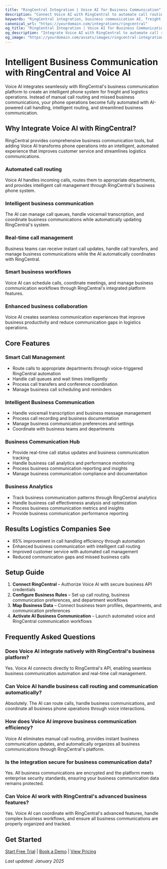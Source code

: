 ```yaml
---
title: "RingCentral Integration | Voice AI for Business Communication"
description: "Connect Voice AI with RingCentral to automate call routing, handle business communications, and streamline logistics phone systems. Built for freight companies that want intelligent business communication and better customer service."
keywords: "RingCentral integration, business communication AI, freight phone automation, trucking VoIP AI, logistics communication AI, RingCentral voice assistant"
canonical_url: "https://yourdomain.com/integrations/ringcentral"
og_title: "RingCentral Integration | Voice AI for Business Communication"
og_description: "Integrate Voice AI with RingCentral to automate call routing, handle business communications, and streamline logistics phone systems."
og_image: "https://yourdomain.com/assets/images/ringcentral-integration.jpg"
---
```


# Intelligent Business Communication with RingCentral and Voice AI

Voice AI integrates seamlessly with RingCentral's business communication platform to create an intelligent phone system for freight and logistics operations. Instead of manual call routing and missed business communications, your phone operations become fully automated with AI-powered call handling, intelligent routing, and streamlined business communication.

## Why Integrate Voice AI with RingCentral?

RingCentral provides comprehensive business communication tools, but adding Voice AI transforms phone operations into an intelligent, automated experience that improves customer service and streamlines logistics communications.

### Automated call routing
Voice AI handles incoming calls, routes them to appropriate departments, and provides intelligent call management through RingCentral's business phone system.

### Intelligent business communication
The AI can manage call queues, handle voicemail transcription, and coordinate business communications while automatically updating RingCentral's system.

### Real-time call management
Business teams can receive instant call updates, handle call transfers, and manage business communications while the AI automatically coordinates with RingCentral.

### Smart business workflows
Voice AI can schedule calls, coordinate meetings, and manage business communication workflows through RingCentral's integrated platform features.

### Enhanced business collaboration
Voice AI creates seamless communication experiences that improve business productivity and reduce communication gaps in logistics operations.

## Core Features

### Smart Call Management
- Route calls to appropriate departments through voice-triggered RingCentral automation
- Handle call queues and wait times intelligently
- Process call transfers and conference coordination
- Manage business call scheduling and reminders

### Intelligent Business Communication
- Handle voicemail transcription and business message management
- Process call recording and business documentation
- Manage business communication preferences and settings
- Coordinate with business teams and departments

### Business Communication Hub
- Provide real-time call status updates and business communication tracking
- Handle business call analytics and performance monitoring
- Process business communication reporting and insights
- Manage business communication compliance and documentation

### Business Analytics
- Track business communication patterns through RingCentral analytics
- Handle business call effectiveness analysis and optimization
- Process business communication metrics and insights
- Provide business communication performance reporting

## Results Logistics Companies See

- 65% improvement in call handling efficiency through automation
- Enhanced business communication with intelligent call routing
- Improved customer service with automated call management
- Reduced communication gaps and missed business calls

## Setup Guide

1. **Connect RingCentral** – Authorize Voice AI with secure business API credentials
2. **Configure Business Rules** – Set up call routing, business communication preferences, and department workflows
3. **Map Business Data** – Connect business team profiles, departments, and communication preferences
4. **Activate AI Business Communication** – Launch automated voice and RingCentral communication workflows


## Frequently Asked Questions

### Does Voice AI integrate natively with RingCentral's business platform?
Yes. Voice AI connects directly to RingCentral's API, enabling seamless business communication automation and real-time call management.

### Can Voice AI handle business call routing and communication automatically?
Absolutely. The AI can route calls, handle business communications, and coordinate all business phone operations through voice interactions.

### How does Voice AI improve business communication efficiency?
Voice AI eliminates manual call routing, provides instant business communication updates, and automatically organizes all business communications through RingCentral's platform.

### Is the integration secure for business communication data?
Yes. All business communications are encrypted and the platform meets enterprise security standards, ensuring your business communication data remains protected.

### Can Voice AI work with RingCentral's advanced business features?
Yes. Voice AI can coordinate with RingCentral's advanced features, handle complex business workflows, and ensure all business communications are properly organized and tracked.

## Get Started

[Start Free Trial](https://yourdomain.com/trial) | [Book a Demo](https://yourdomain.com/demo) | [View Pricing](https://yourdomain.com/pricing)

*Last updated: January 2025*
